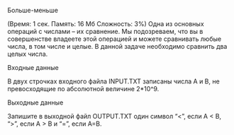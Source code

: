 Больше-меньше

(Время: 1 сек. Память: 16 Мб Сложность: 3%)
Одна из основных операций с числами – их сравнение. Мы подозреваем, что вы в совершенстве владеете этой операцией и можете сравнивать любые числа, в том числе и целые. В данной задаче необходимо сравнить два целых числа.

Входные данные

В двух строчках входного файла INPUT.TXT записаны числа A и B, не превосходящие по абсолютной величине 2*10^9.

Выходные данные

Запишите в выходной файл OUTPUT.TXT один символ “<”, если A < B, “>”, если A > B и “=”, если A=B.